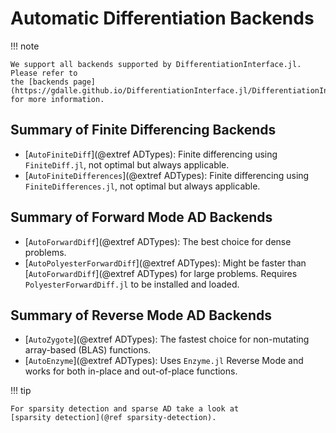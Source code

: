 # Automatic Differentiation Backends

!!! note
    
    We support all backends supported by DifferentiationInterface.jl. Please refer to
    the [backends page](https://gdalle.github.io/DifferentiationInterface.jl/DifferentiationInterface/stable/explanation/backends/)
    for more information.

## Summary of Finite Differencing Backends

  - [`AutoFiniteDiff`](@extref ADTypes): Finite differencing using `FiniteDiff.jl`, not
    optimal but always applicable.
  - [`AutoFiniteDifferences`](@extref ADTypes): Finite differencing using
    `FiniteDifferences.jl`, not optimal but always applicable.

## Summary of Forward Mode AD Backends

  - [`AutoForwardDiff`](@extref ADTypes): The best choice for dense problems.
  - [`AutoPolyesterForwardDiff`](@extref ADTypes): Might be faster than
    [`AutoForwardDiff`](@extref ADTypes) for large problems. Requires
    `PolyesterForwardDiff.jl` to be installed and loaded.

## Summary of Reverse Mode AD Backends

  - [`AutoZygote`](@extref ADTypes): The fastest choice for non-mutating array-based (BLAS)
    functions.
  - [`AutoEnzyme`](@extref ADTypes): Uses `Enzyme.jl` Reverse Mode and works for both
    in-place and out-of-place functions.

!!! tip
    
    For sparsity detection and sparse AD take a look at
    [sparsity detection](@ref sparsity-detection).
